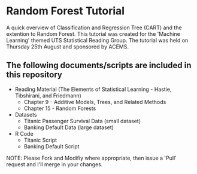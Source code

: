 # Random Forest Tutorial

A quick overview of Classification and Regression Tree (CART) and the extention to Random Forest. This tutorial was created for the 'Machine Learning' themed UTS Statistical Reading Group. The tutorial was held on Thursday 25th August and sponsored by ACEMS.

## The following documents/scripts are included in this repository
+ Reading Material (The Elements of Statistical Learning - Hastie, Tibshirani, and Friedmann)
  + Chapter 9 - Additive Models, Trees, and Related Methods 
  + Chapter 15 - Random Forests
+ Datasets
  + Titanic Passenger Survival Data (small dataset)
  + Banking Default Data (large dataset)
+ R Code
  + Titanic Script
  + Banking Default Script

NOTE: Please Fork and Modifiy where appropriate, then issue a 'Pull' request and I'll merge in your changes.
